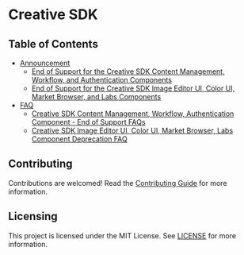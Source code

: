 # Creative SDK

## Table of Contents

- [Announcement](./announcement)
  - [End of Support for the Creative SDK Content Management, Workflow, and Authentication Components](./announcement/creative-sdk-components-end-of-life.md)
  - [End of Support for the Creative SDK Image Editor UI, Color UI, Market Browser, and Labs Components](./announcement/creative-sdk-image-editor-ui-end-of-life.md)
- [FAQ](./faq)
  - [Creative SDK Content Management, Workflow, Authentication Component - End of Support FAQs](./faq/creative-sdk-components-end-of-life.md)
  - [Creative SDK Image Editor UI, Color UI, Market Browser, Labs Component Deprecation FAQ](./faq/creative-sdk-image-editor-ui-end-of-life.md)

## Contributing

Contributions are welcomed! Read the [Contributing Guide](.github/CONTRIBUTING.md) for more information.

## Licensing

This project is licensed under the MIT License. See [LICENSE](LICENSE) for more information.
